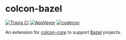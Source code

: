 colcon-bazel
=============

[![Travis CI](https://travis-ci.org/colcon/colcon-bazel.svg?branch=master)](https://travis-ci.org/colcon/colcon-bazel)
[![AppVeyor](https://ci.appveyor.com/api/projects/status/github/colcon/colcon-bazel?svg=true&branch=master)](https://ci.appveyor.com/project/Theosakamg/colcon-bazel)
[![codecov](https://codecov.io/gh/colcon/colcon-bazel/branch/master/graph/badge.svg)](https://codecov.io/gh/colcon/colcon-bazel)

An extension for [colcon-core](https://github.com/colcon/colcon-core) to support [Bazel](https://bazel.build) projects.

